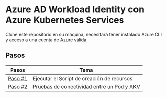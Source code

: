 # Azure AD Workload Identity con Azure Kubernetes Services

Clone este repositorio en su máquina, necesitará tener instalado Azure CLI y acceso a una cuenta de Azure válida.

## Pasos

| Pasos | Tema |
| ----- | ---- |
| [Paso #1](/demo1/script.ps1) | Ejecutar el Script de creación de recursos |
| [Paso #2](/demo2/Readme.md) | Pruebas de conectividad entre un Pod y AKV |